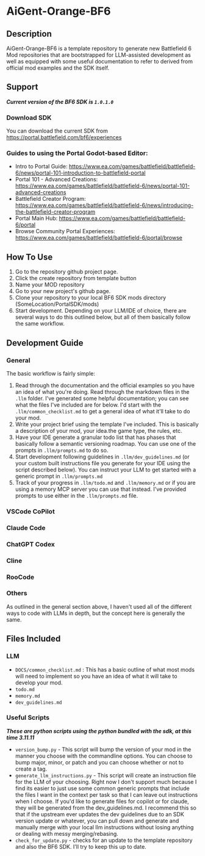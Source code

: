 # AiGent-Orange-BF6

## Description

AiGent-Orange-BF6 is a template repository to generate new Battlefield 6 Mod repositories that are bootstrapped for LLM-assisted development as well as equipped with some useful documentation to refer to derived from official mod examples and the SDK itself.


## Support

***Current version of the BF6 SDK is `1.0.1.0`***

### Download SDK

You can download the current SDK from https://portal.battlefield.com/bf6/experiences

### Guides to using the Portal Godot-based Editor:

- Intro to Portal Guide: https://www.ea.com/games/battlefield/battlefield-6/news/portal-101-introduction-to-battlefield-portal
- Portal 101 - Advanced Creations: https://www.ea.com/games/battlefield/battlefield-6/news/portal-101-advanced-creations
- Battlefield Creator Program: https://www.ea.com/games/battlefield/battlefield-6/news/introducing-the-battlefield-creator-program
- Portal Main Hub: https://www.ea.com/games/battlefield/battlefield-6/portal
- Browse Community Portal Experiences: https://www.ea.com/games/battlefield/battlefield-6/portal/browse

## How To Use

1. Go to the repository github project page.
2. Click the create repository from template button
3. Name your MOD repository
4. Go to your new project's github page.
5. Clone your repository to your local BF6 SDK mods directory (SomeLocation/PortalSDK/mods)
6. Start development. Depending on your LLM/IDE of choice, there are several ways to do this outlined below, but all of them basically follow the same workflow.

## Development Guide

### General

The basic workflow is fairly simple:

1. Read through the documentation and the official examples so you have an idea of what you're doing. Read through the markdown files in the `.llm` folder. I've generated some helpful documentation; you can see what the files I've included are for below. I'd start with the `.llm/common_checklist.md` to get a general idea of what it'll take to do your mod.
2. Write your project brief using the template I've included. This is basically a description of your mod, your idea.the game type, the rules, etc.
3. Have your IDE generate a granular todo list that has phases that basically follow a semantic versioning roadmap. You can use one of the prompts in `.llm/prompts.md` to do so.
4. Start development following guidelines in `.llm/dev_guidelines.md` (or your custom built instructions file you generate for your IDE using the script described below). You can instruct your LLM to get started with a generic prompt in `.llm/prompts.md`
5. Track of your progress in `.llm/todo.md` and `.llm/memory.md` or if you are using a memory MCP server you can use that instead. I've provided prompts to use either in the `.llm/prompts.md` file.

### VSCode CoPilot

### Claude Code

### ChatGPT Codex

### Cline

### RooCode

### Others

As outlined in the general section above, I haven't used all of the different ways to code with LLMs in depth, but the concept here is generally the same.

## Files Included

### LLM

- `DOCS/common_checklist.md` : This has a basic outline of what most mods will need to implement so you have an idea of what it will take to develop your mod.
- `todo.md`
- `memory.md`
- `dev_guidelines.md`

### Useful Scripts

***These are python scripts using the python bundled with the sdk, at this time 3.11.11***

- `version_bump.py` - This script will bump the version of your mod in the manner you choose with the commandline options. You can choose to bump major, minor, or patch and you can choose whether or not to create a tag.
- `generate_llm_instructions.py` - This script will create an instruction file for the LLM of your choosing. Right now I don't support much because I find its easier to just use some common generic prompts that include the files I want in the context per task so that I can leave out instructions when I choose. If you'd like to generate files for copilot or for claude, they will be generated from the dev_guidelines.md. I recommend this so that if the upstream ever updates the dev guidelines due to an SDK version update or whatever, you can pull down and generate and manually merge with your local llm instructions without losing anything or dealing with messy merging/rebasing.
- `check_for_update.py` - checks for an update to the template repository and also the BF6 SDK. I'll try to keep this up to date.
